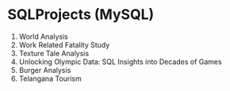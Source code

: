 # SQLProjects (MySQL)

1. World Analysis
2. Work Related Fatality Study
3. Texture Tale Analysis
4. Unlocking Olympic Data: SQL Insights into Decades of Games
5. Burger Analysis
6. Telangana Tourism
